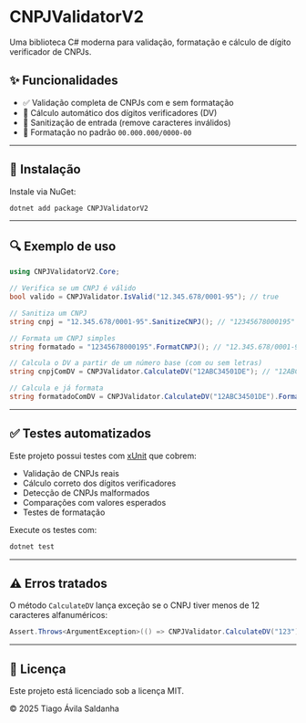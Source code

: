 # CNPJValidatorV2

Uma biblioteca C# moderna para validação, formatação e cálculo de dígito verificador de CNPJs.

## ✨ Funcionalidades

- ✅ Validação completa de CNPJs com e sem formatação
- 🧮 Cálculo automático dos dígitos verificadores (DV)
- 🧼 Sanitização de entrada (remove caracteres inválidos)
- 🧾 Formatação no padrão `00.000.000/0000-00`

---

## 🚀 Instalação

Instale via NuGet:

```bash
dotnet add package CNPJValidatorV2
```

---

## 🔍 Exemplo de uso

```csharp
using CNPJValidatorV2.Core;

// Verifica se um CNPJ é válido
bool valido = CNPJValidator.IsValid("12.345.678/0001-95"); // true

// Sanitiza um CNPJ
string cnpj = "12.345.678/0001-95".SanitizeCNPJ(); // "12345678000195"

// Formata um CNPJ simples
string formatado = "12345678000195".FormatCNPJ(); // "12.345.678/0001-95"

// Calcula o DV a partir de um número base (com ou sem letras)
string cnpjComDV = CNPJValidator.CalculateDV("12ABC34501DE"); // "12ABC34501DE35"

// Calcula e já formata
string formatadoComDV = CNPJValidator.CalculateDV("12ABC34501DE").FormatCNPJ(); // "12.ABC.345/01DE-35"
```

---

## ✅ Testes automatizados

Este projeto possui testes com [xUnit](https://xunit.net/) que cobrem:

- Validação de CNPJs reais
- Cálculo correto dos dígitos verificadores
- Detecção de CNPJs malformados
- Comparações com valores esperados
- Testes de formatação

Execute os testes com:

```bash
dotnet test
```

---

## ⚠️ Erros tratados

O método `CalculateDV` lança exceção se o CNPJ tiver menos de 12 caracteres alfanuméricos:

```csharp
Assert.Throws<ArgumentException>(() => CNPJValidator.CalculateDV("123"));
```

---

## 📄 Licença

Este projeto está licenciado sob a licença MIT.

© 2025 Tiago Ávila Saldanha
